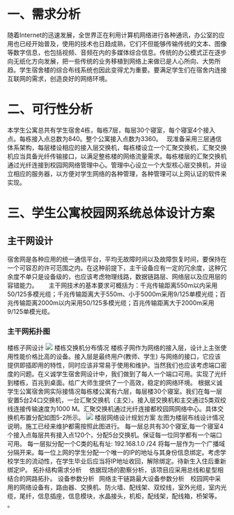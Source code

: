 # 一、需求分析

随着Internet的迅速发展，全世界正在利用计算机网络进行各种通讯，办公室的应用也已经开始普及，使用的技术也日趋成熟，它们不但能够传输传统的文本、图像等数字信息，也包括视频、音频在内的多媒体综合信息。传统的办公模式正在逐步向无纸化方向发展，把一些传统的业务移植到网络上来做已是人心所向、大势所趋。学生宿舍楼的综合布线系统也因此变得尤为重要。要满足学生们在宿舍内连接互联网的需求，创造良好的网络环境。

# 二、可行性分析
本学生公寓总共有学生宿舍4栋，每栋7层，每层30个寝室，每个寝室4个接入点。每栋接入点总数为840。整个公寓接入点数为3360。 
现准备采用三层通信体系架构，每层楼设相应的接入层交换机，每栋楼设立一个汇聚交换机，汇聚交换机应当具备光纤传输接口，以满足整栋楼的网络流量需求。每栋楼层的汇聚交换机通过光纤连接到校园网网络管理中心。管理中心设立一个大型核心层交换机，并设立相应的服务器，以方便对学生网络的各种管理，各种管理可以上网认证的软件来实现。
# 三、学生公寓校园网系统总体设计方案
## 主干网设计 
宿舍网是各种应用的统一通信平台，平均无故障时间以及故障恢复时间，要保持在一个可容忍的许可范围之内。在这种前提下，主干设备应有一定的冗余度，这种冗余度不单只是设备级的，也应该考虑物理线路，数据链路层、网络层以及应用层的容错能力。   
主干网技术的基本要求可概括为：千兆传输距离550m以内采用50/125多模光缆；千兆传输距离大于550m、小于5000m采用9/125单模光缆；百兆传输距离2000m以内采用50/125多模光缆；百兆传输距离大于2000m采用9/125单模光缆。
![]()
### 主干网拓扑图
楼栋子网设计
![](https://s1.ax1x.com/2020/06/18/NnGvJP.jpg)
楼栋交换机分布情况
楼栋子网作为网络的接入层，设计上主张使用性能价格比高的设备。接入层是最终用户(教师、学生) 与网络的接口，它应该提供即插即用的特性，同时应该非常易于使用和维护。当然我们也应该考虑端口密度的问题。在义诚学生宿舍网设计中，我们做到了每人一个端口可用。实现了光纤到楼栋，百兆到桌面。给广大师生提供了一个高效，稳定的网络环境。
根据义诚学生公寓宿舍网实际接情况每栋楼公寓有六层，每层楼30个寝室。我们在每一层安置5台24口交换机，一台汇聚交换机（主交）。接入层交换机和主交通过5类双绞线连接传输速度为1000 M。汇聚交换机通过光纤连接都校园网网络中心。具体交换机布置分配如图5-2所示。
![](https://s1.ax1x.com/2020/06/18/NnJyfP.jpg)
楼层网络设计规划方案
   左图为楼层布线设计情况说明，施工已经来维护都需按照此图进行。
每一层总共有30个寝室,每一个寝室4个接入点每层共有接入点120个，分配5台交换机。保证每一位同学都有一个端口可用。
每一层拟分配一个C类的私有址:  192.168.1.0 /24 将每一层作为一个广播域分隔开来。每一位上网的学生分配一个唯一的IP的地址与其身份信息绑定。考虑学校学生的流动性，在学生毕业后应当将IP地址收回，解除绑定。待新生入住后重新绑定IP。
拓扑结构需求分析  
依据现场的勘察分析，该项目应采用总线和星型相结合的网路拓扑。
设备参数分析 
网络主干链路最大设备参数分析  校园网中采用的网络设备有，路由器、交换机、防火墙、配线架、双绞线，室外光缆，室内光缆，尾纤，信息插座，信息模块，水晶接头，机柜，配线架，配线箱，桥架等。
。

